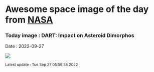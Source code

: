 
# Awesome space image of the day from [NASA](https://api.nasa.gov/)

### Today image : DART: Impact on Asteroid Dimorphos

Date : 2022-09-27


![](https://www.youtube.com/embed/do4Cb__WhlY?rel=0)

<small>Latest update : Tue Sep 27 05:59:58 2022</small>



